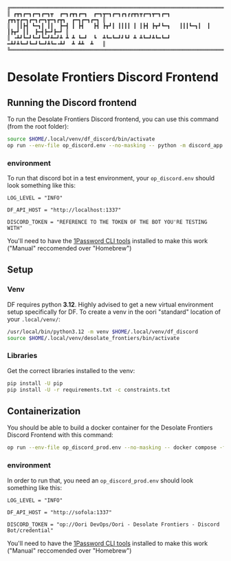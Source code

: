 ```
╔═════════════════════════════════════════════════════════════════════════════════════╗
║ ┏┳┓┏━┓┏━┓┏━┓┳  ┏━┓┏┳┓┏━┓  ┏━┓┳━┓┏━┓┏┓┏┏┳┓┳┏━┓┳━┓┏━┓  ┏┳┓┳┏━┓┏━┓┏━┓┳━┓┏┳┓  ┏━┓┏━┓┏━┓ ║
║  ┃┃┣┫ ┗━┓┃ ┃┃  ┣━┫ ┃ ┣┫   ┣┫ ┣┳┛┃ ┃┃┃┃ ┃ ┃┣┫ ┣┳┛┗━┓   ┃┃┃┗━┓┃  ┃ ┃┣┳┛ ┃┃  ┣━┫┣━┛┣━┛ ║
║ ╺┻┛┗━┛┗━┛┗━┛┻━┛┻ ┻ ┻ ┗━┛  ┗  ┻┗━┗━┛┛┗┛ ┻ ┻┗━┛┻┗━┗━┛  ━┻┛┻┗━┛┗━┛┗━┛┻┗━╺┻┛  ┻ ┻┻  ┻   ║
╚═════════════════════════════════════════════════════════════════════════════════════╝
```

# Desolate Frontiers Discord Frontend
## Running the Discord frontend
To run the Desolate Frontiers Discord frontend, you can use this command (from the root folder):
```sh
source $HOME/.local/venv/df_discord/bin/activate
op run --env-file op_discord.env --no-masking -- python -m discord_app.df_discord
```

### environment
To run that discord bot in a test environment, your `op_discord.env` should look something like this:
```env
LOG_LEVEL = "INFO"

DF_API_HOST = "http://localhost:1337"

DISCORD_TOKEN = "REFERENCE TO THE TOKEN OF THE BOT YOU'RE TESTING WITH"
```
You'll need to have the [1Password CLI tools](https://developer.1password.com/docs/cli/get-started/) installed to make this work ("Manual" reccomended over "Homebrew")


## Setup
### Venv
DF requires python **3.12**. Highly advised to get a new virtual environment setup specifically for DF. To create a venv in the oori "standard" location of your `.local/venv/`:
```sh
/usr/local/bin/python3.12 -m venv $HOME/.local/venv/df_discord
source $HOME/.local/venv/desolate_frontiers/bin/activate
```

### Libraries
Get the correct libraries installed to the venv:
```sh
pip install -U pip
pip install -U -r requirements.txt -c constraints.txt
```


## Containerization
You should be able to build a docker container for the Desolate Frontiers Discord Frontend with this command:
```sh
op run --env-file op_discord_prod.env --no-masking -- docker compose -f compose.df_discord.yml up -d --build
```

### environment
In order to run that, you need an `op_discord_prod.env` should look something like this:
```env
LOG_LEVEL = "INFO"

DF_API_HOST = "http://sofola:1337"

DISCORD_TOKEN = "op://Oori DevOps/Oori - Desolate Frontiers - Discord Bot/credential"
```
You'll need to have the [1Password CLI tools](https://developer.1password.com/docs/cli/get-started/) installed to make this work ("Manual" reccomended over "Homebrew")
